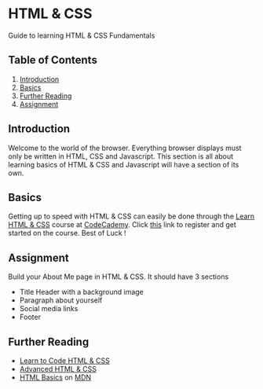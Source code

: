 # HTML & CSS

Guide to learning HTML & CSS Fundamentals

## Table of Contents

  1. [Introduction](#introduction)
  2. [Basics](#basics)
  3. [Further Reading](#further-reading)
  4. [Assignment](#assignment)

## Introduction
Welcome to the world of the browser. Everything browser displays must only be written in HTML, CSS and Javascript. This section is all about learning basics of HTML & CSS and Javascript will have a section of its own.

## Basics
Getting up to speed with HTML & CSS can easily be done through the [Learn HTML & CSS](https://www.codecademy.com/courses/learn-html-css) course at [CodeCademy](https://www.codecademy.com). Click [this](https://www.codecademy.com/courses/learn-html-css) link to register and get started on the course. Best of Luck !

## Assignment
Build your About Me page in HTML & CSS. It should have 3 sections
- Title Header with a background image
- Paragraph about yourself
- Social media links
- Footer

## Further Reading
- [Learn to Code HTML & CSS](http://learn.shayhowe.com/html-css/)
- [Advanced HTML & CSS](http://learn.shayhowe.com/advanced-html-css/)
- [HTML Basics](https://developer.mozilla.org/en-US/docs/Learn/Getting_started_with_the_web/HTML_basics) on [MDN](https://developer.mozilla.org/en-US)
